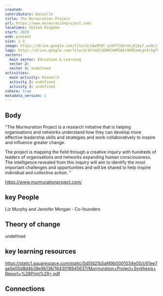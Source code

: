```yaml
---
created:
contributors: Danielle
title: The Murmuration Project
url: https://www.murmurationproject.com/
locations: United Kingdom
start: 2019
end: present
size: 1-3
image: https://drive.google.com/file/d/1dwIFUT_ozdYTlQdrnkjDjAyf_wx0Ll3a/view?usp=drive_link
logo: https://drive.google.com/file/d/1FnXU7z60NlhHPEAAr9hR5xmLqn4t5qf5/view?usp=drive_link
sectors:
  main sector: Education & Learning
  sector 2: 
  sector 3: undefined
activities: 
  main activity: Research
  activity 2: undefined
  activity 3: undefined
cohere: true
metadata_version: 1
---
```



## Body

"The Murmuration Project is a research initiative that is helping organisations and networks understand how they can develop more effective leadership skills and strategies and work collaboratively to inspire and influence greater change.  

The project is mapping the field through a creative inquiry with hundreds of leaders of organisations and networks expanding human consciousness.  The intelligence revealed from this inquiry will aim to identify the most important challenges and opportunities and will be shared to help inspire individual and collective action. "

https://www.murmurationproject.com/

## key People

Liz Murphy and Jennifer Morgan - Co-founders

## Theory of change

undefined

## key learning resources

https://static1.squarespace.com/static/5d5fd21b5af49b0001034e05/t/61ee7aa5e05d8d4b38e9b136/1643018945637/Murmuration+Project+Synthesis+Report+%28Print%29+.pdf

## Connections




